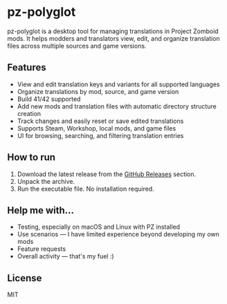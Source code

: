 # pz-polyglot

pz-polyglot is a desktop tool for managing translations in Project Zomboid mods. It helps modders and translators view, edit, and organize translation files across multiple sources and game versions.

## Features

- View and edit translation keys and variants for all supported languages
- Organize translations by mod, source, and game version
- Build 41/42 supported
- Add new mods and translation files with automatic directory structure creation
- Track changes and easily reset or save edited translations
- Supports Steam, Workshop, local mods, and game files
- UI for browsing, searching, and filtering translation entries

## How to run

1. Download the latest release from the [GitHub Releases](https://github.com/pavel-voronin/pz-polyglot/releases) section.
2. Unpack the archive.
3. Run the executable file. No installation required.

## Help me with...

- Testing, especially on macOS and Linux with PZ installed
- Use scenarios — I have limited experience beyond developing my own mods
- Feature requests
- Overall activity — that's my fuel :)

## License

MIT
